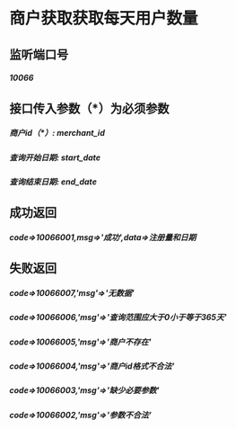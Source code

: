 # 商户获取获取每天用户数量
## 监听端口号
##### *10066*
## 接口传入参数（*）为必须参数
##### **商户id（*）**: *merchant_id*
##### **查询开始日期**: *start_date*
##### **查询结束日期**: *end_date*
## 成功返回
##### **code=>10066001,msg=>'成功',data=>注册量和日期**
## 失败返回
##### **code=>10066007,'msg'=>'无数据'**
##### **code=>10066006,'msg'=>'查询范围应大于0小于等于365天'**
##### **code=>10066005,'msg'=>'商户不存在'**
##### **code=>10066004,'msg'=>'商户id格式不合法'**
##### **code=>10066003,'msg'=>'缺少必要参数'**
##### **code=>10066002,'msg'=>'参数不合法'**



